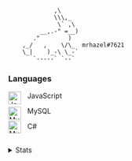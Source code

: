 ```
             ,\
             \\\,_
              \` ,\
         __,.-" =__)
       ."        )
    ,_/   ,    \/\_  mrhazel#7621
    \_|    )_-\ \_-`
       `-----` `--`
```

### Languages

JavaScript<img align="left" alt="JavaScript" width="26px" src="https://cdn.jsdelivr.net/gh/devicons/devicon/icons/javascript/javascript-original.svg" style="padding-right:10px;" />

MySQL<img align="left" alt="MySQL" width="26px" src="https://cdn.jsdelivr.net/gh/devicons/devicon/icons/mysql/mysql-original.svg" style="padding-right:10px;" />

C#<img align="left" alt="MySQL" width="26px" src="https://raw.githubusercontent.com/mrhazel/mrhazel/main/c-sharp-c.svg" style="padding-right:10px; position: relative; top: -3px;" />

<br />


<details>
  <summary>Stats</summary>

  <img align="left" alt="MrHazel" src="https://github-readme-stats.vercel.app/api?username=mrhazel&show_icons=true&hide_border=false&title_color=7332a82&icon_color=7332a82&bg_color=09131B&text_color=ffffff&border_color=0c1a25" />

</details>
